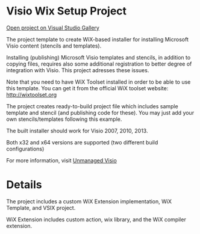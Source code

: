 # Visio Wix Setup Project #

[Open project on Visual Studio Gallery](visualstudiogallery.msdn.microsoft.com/68d12e2d-eb42-4847-808a-7d80863bb90d)

The project template to create WiX-based installer for installing Microsoft Visio content (stencils and templates).

Installing (publishing) Microsoft Visio templates and stencils, in addition to copying files, requires also some additional registration to better degree of integration with Visio. This project adresses these issues.

Note that you need to have WiX Toolset installed in order to be able to use this template. 
You can get it from the official WiX toolset website: http://wixtoolset.org

The project creates ready-to-build project file which includes sample template and stencil (and publishing code for these). You may just add your own stencils/templates following this example.

The built installer should work for Visio 2007, 2010, 2013.

Both x32 and x64 versions are supported (two different build configurations)

For more information, visit [Unmanaged Visio](http://unmanagedvisio.com)


# Details #

The project includes a custom WiX Extension implementation, WiX Template, and VSIX project.

WiX Extension includes custom action, wix library, and the WiX compiler extension.